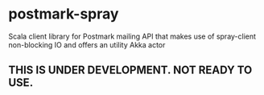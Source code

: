 postmark-spray
==============

Scala client library for Postmark mailing API that makes use of spray-client non-blocking IO and offers an utility Akka actor

THIS IS UNDER DEVELOPMENT. NOT READY TO USE.
---------------
